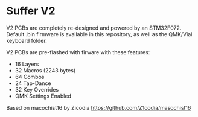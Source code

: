 # Suffer V2

V2 PCBs are completely re-designed and powered by an STM32F072.
Default .bin firmware is available in this repository, as well as the QMK/Vial keyboard folder.

V2 PCBs are pre-flashed with firware with these features:

 - 16 Layers
 - 32 Macros (2243 bytes)
 - 64 Combos
 - 24 Tap-Dance
 - 32 Key Overrides
 - QMK Settings Enabled



Based on macochist16 by Zicodia https://github.com/Z1codia/masochist16
